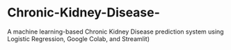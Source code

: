 # Chronic-Kidney-Disease-
 A machine learning-based Chronic Kidney Disease prediction system using Logistic Regression, Google Colab, and Streamlit)
